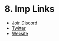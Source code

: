 # 8. Imp Links

* [Join Discord ](https://discord.gg/KZeEqhZYjJ)
* [Twitter](https://twitter.com/AutonomyHQ)
* [Website](https://www.autonomy.network/)
